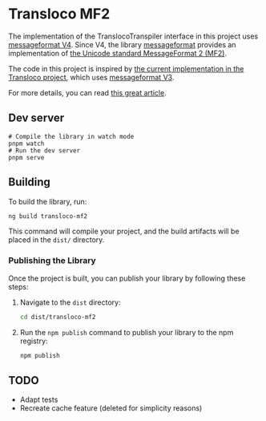 # Transloco MF2

The implementation of the TranslocoTranspiler interface in this project
uses [messageformat V4](https://messageformat.github.io/documents/Project_Overview.html).
Since V4, the library [messageformat](https://github.com/messageformat/messageformat) provides an implementation
of [the Unicode standard MessageFormat 2 (MF2)](https://messageformat.unicode.org/).

The code in this project is inspired by
[the current implementation in the Transloco project](https://github.com/jsverse/transloco/blob/transloco-7.6.1/libs/transloco-messageformat/src/lib/messageformat.transpiler.ts),
which uses [messageformat V3](https://messageformat.github.io/messageformat/api/).

For more details, you can read
[this great article](https://blogs.igalia.com/compilers/2024/05/06/messageformat-2-0-a-new-standard-for-translatable-messages/).

## Dev server

```
# Compile the library in watch mode
pnpm watch
# Run the dev server
pnpm serve
```


## Building

To build the library, run:

```bash
ng build transloco-mf2
```

This command will compile your project, and the build artifacts will be placed in the `dist/` directory.

### Publishing the Library

Once the project is built, you can publish your library by following these steps:

1. Navigate to the `dist` directory:

    ```bash
    cd dist/transloco-mf2
    ```

2. Run the `npm publish` command to publish your library to the npm registry:
    ```bash
    npm publish
    ```



## TODO

* Adapt tests
* Recreate cache feature (deleted for simplicity reasons)
